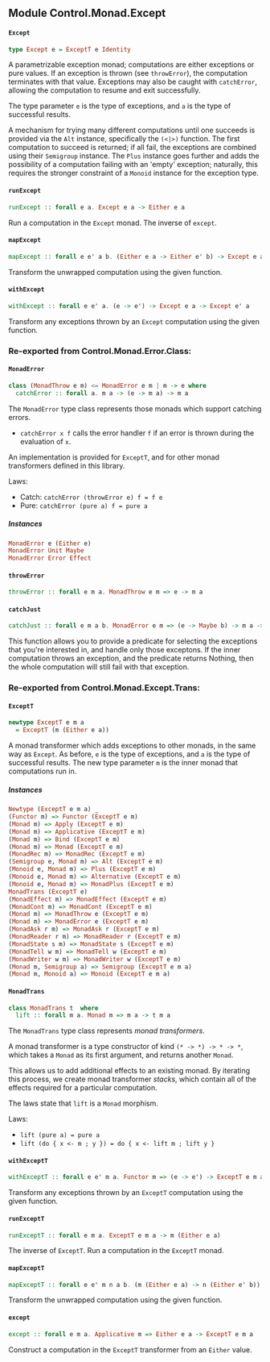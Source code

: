 ## Module Control.Monad.Except

#### `Except`

``` purescript
type Except e = ExceptT e Identity
```

A parametrizable exception monad; computations are either exceptions or
pure values. If an exception is thrown (see `throwError`), the computation
terminates with that value. Exceptions may also be caught with `catchError`,
allowing the computation to resume and exit successfully.

The type parameter `e` is the type of exceptions, and `a` is the type
of successful results.

A mechanism for trying many different computations until one succeeds is
provided via the `Alt` instance, specifically the `(<|>)` function.
The first computation to succeed is returned; if all fail, the exceptions
are combined using their `Semigroup` instance. The `Plus` instance goes
further and adds the possibility of a computation failing with an 'empty'
exception; naturally, this requires the stronger constraint of a `Monoid`
instance for the exception type.

#### `runExcept`

``` purescript
runExcept :: forall e a. Except e a -> Either e a
```

Run a computation in the `Except` monad. The inverse of `except`.

#### `mapExcept`

``` purescript
mapExcept :: forall e e' a b. (Either e a -> Either e' b) -> Except e a -> Except e' b
```

Transform the unwrapped computation using the given function.

#### `withExcept`

``` purescript
withExcept :: forall e e' a. (e -> e') -> Except e a -> Except e' a
```

Transform any exceptions thrown by an `Except` computation using the given function.


### Re-exported from Control.Monad.Error.Class:

#### `MonadError`

``` purescript
class (MonadThrow e m) <= MonadError e m | m -> e where
  catchError :: forall a. m a -> (e -> m a) -> m a
```

The `MonadError` type class represents those monads which support catching
errors.

- `catchError x f` calls the error handler `f` if an error is thrown during the
  evaluation of `x`.

An implementation is provided for `ExceptT`, and for other monad transformers
defined in this library.

Laws:

- Catch: `catchError (throwError e) f = f e`
- Pure: `catchError (pure a) f = pure a`


##### Instances
``` purescript
MonadError e (Either e)
MonadError Unit Maybe
MonadError Error Effect
```

#### `throwError`

``` purescript
throwError :: forall e m a. MonadThrow e m => e -> m a
```

#### `catchJust`

``` purescript
catchJust :: forall e m a b. MonadError e m => (e -> Maybe b) -> m a -> (b -> m a) -> m a
```

This function allows you to provide a predicate for selecting the
exceptions that you're interested in, and handle only those exceptons.
If the inner computation throws an exception, and the predicate returns
Nothing, then the whole computation will still fail with that exception.

### Re-exported from Control.Monad.Except.Trans:

#### `ExceptT`

``` purescript
newtype ExceptT e m a
  = ExceptT (m (Either e a))
```

A monad transformer which adds exceptions to other monads, in the same way
as `Except`. As before, `e` is the type of exceptions, and `a` is the type
of successful results. The new type parameter `m` is the inner monad that
computations run in.

##### Instances
``` purescript
Newtype (ExceptT e m a) _
(Functor m) => Functor (ExceptT e m)
(Monad m) => Apply (ExceptT e m)
(Monad m) => Applicative (ExceptT e m)
(Monad m) => Bind (ExceptT e m)
(Monad m) => Monad (ExceptT e m)
(MonadRec m) => MonadRec (ExceptT e m)
(Semigroup e, Monad m) => Alt (ExceptT e m)
(Monoid e, Monad m) => Plus (ExceptT e m)
(Monoid e, Monad m) => Alternative (ExceptT e m)
(Monoid e, Monad m) => MonadPlus (ExceptT e m)
MonadTrans (ExceptT e)
(MonadEffect m) => MonadEffect (ExceptT e m)
(MonadCont m) => MonadCont (ExceptT e m)
(Monad m) => MonadThrow e (ExceptT e m)
(Monad m) => MonadError e (ExceptT e m)
(MonadAsk r m) => MonadAsk r (ExceptT e m)
(MonadReader r m) => MonadReader r (ExceptT e m)
(MonadState s m) => MonadState s (ExceptT e m)
(MonadTell w m) => MonadTell w (ExceptT e m)
(MonadWriter w m) => MonadWriter w (ExceptT e m)
(Monad m, Semigroup a) => Semigroup (ExceptT e m a)
(Monad m, Monoid a) => Monoid (ExceptT e m a)
```

#### `MonadTrans`

``` purescript
class MonadTrans t  where
  lift :: forall m a. Monad m => m a -> t m a
```

The `MonadTrans` type class represents _monad transformers_.

A monad transformer is a type constructor of kind `(* -> *) -> * -> *`, which
takes a `Monad` as its first argument, and returns another `Monad`.

This allows us to add additional effects to an existing monad. By iterating this
process, we create monad transformer _stacks_, which contain all of the effects
required for a particular computation.

The laws state that `lift` is a `Monad` morphism.

Laws:

- `lift (pure a) = pure a`
- `lift (do { x <- m ; y }) = do { x <- lift m ; lift y }`

#### `withExceptT`

``` purescript
withExceptT :: forall e e' m a. Functor m => (e -> e') -> ExceptT e m a -> ExceptT e' m a
```

Transform any exceptions thrown by an `ExceptT` computation using the given function.

#### `runExceptT`

``` purescript
runExceptT :: forall e m a. ExceptT e m a -> m (Either e a)
```

The inverse of `ExceptT`. Run a computation in the `ExceptT` monad.

#### `mapExceptT`

``` purescript
mapExceptT :: forall e e' m n a b. (m (Either e a) -> n (Either e' b)) -> ExceptT e m a -> ExceptT e' n b
```

Transform the unwrapped computation using the given function.

#### `except`

``` purescript
except :: forall e m a. Applicative m => Either e a -> ExceptT e m a
```

Construct a computation in the `ExceptT` transformer from an `Either` value.

